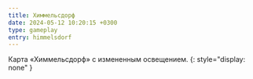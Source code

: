 ```yaml
---
title: Химмельсдорф
date: 2024-05-12 10:20:15 +0300
type: gameplay
entry: himmelsdorf
---
```


Карта «Химмельсдорф» с измененным освещением.
{: style="display: none" }
